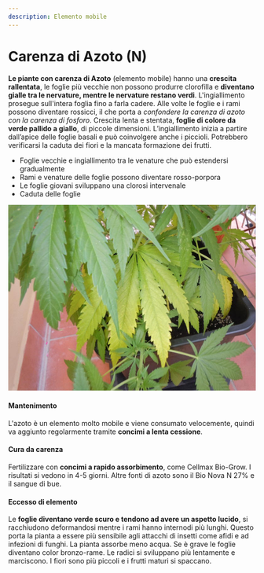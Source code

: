 ```yaml
---
description: Elemento mobile
---
```


# Carenza di Azoto \(N\)

**Le piante con carenza di Azoto** \(elemento mobile\) hanno una **crescita rallentata**, le foglie più vecchie non possono produrre clorofilla e **diventano gialle tra le nervature, mentre le nervature restano verdi**. L'ingiallimento prosegue sull'intera foglia fino a farla cadere. Alle volte le foglie e i rami possono diventare rossicci, il che porta a _confondere la carenza di azoto con la carenza di fosforo_. Crescita lenta e stentata, **foglie di colore da verde pallido a giallo**, di piccole dimensioni. L’ingiallimento inizia a partire dall’apice delle foglie basali e può coinvolgere anche i piccioli. Potrebbero verificarsi la caduta dei fiori e la mancata formazione dei frutti.

* Foglie vecchie e ingiallimento tra le venature che può estendersi gradualmente
* Rami e venature delle foglie possono diventare rosso-porpora
* Le foglie giovani sviluppano una clorosi intervenale
* Caduta delle foglie

![La mancanza di Azoto di nota quando le foglie vecchie ingialliscono](../.gitbook/assets/cannabis-con-carenza-di-azoto.jpg)

#### Mantenimento

L'azoto è un elemento molto mobile e viene consumato velocemente, quindi va aggiunto regolarmente tramite **concimi a lenta cessione**.

#### Cura da carenza

Fertilizzare con **concimi a rapido assorbimento**, come Cellmax Bio-Grow. I risultati si vedono in 4-5 giorni. Altre fonti di azoto sono il Bio Nova N 27% e il sangue di bue.

#### Eccesso di elemento

Le **foglie diventano verde scuro e tendono ad avere un aspetto lucido**, si racchiudono deformandosi mentre i rami hanno internodi più lunghi. Questo porta la pianta a essere più sensibile agli attacchi di insetti come afidi e ad infezioni di funghi. La pianta assorbe meno acqua. Se è grave le foglie diventano color bronzo-rame. Le radici si sviluppano più lentamente e marciscono. I fiori sono più piccoli e i frutti maturi si spaccano.

